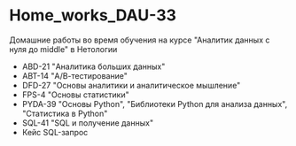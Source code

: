 # Home_works_DAU-33
Домашние работы во время обучения на курсе "Аналитик данных с нуля до middle" в Нетологии

* ABD-21 "Аналитика больших данных"
* ABT-14 "А/В-тестирование"
* DFD-27 "Основы аналитики и аналитическое мышление"
* FPS-4 "Основы статистики"
* PYDA-39 "Основы Python", "Библиотеки Python для анализа данных", "Статистика в Python"
* SQL-41 "SQL и получение данных"
* Кейс SQL-запрос 

